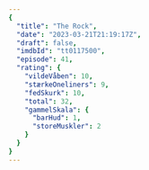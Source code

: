 ```yaml
---
{
  "title": "The Rock",
  "date": "2023-03-21T21:19:17Z",
  "draft": false,
  "imdbId": "tt0117500",
  "episode": 41,
  "rating": {
    "vildeVåben": 10,
    "stærkeOneliners": 9,
    "fedSkurk": 10,
    "total": 32,
    "gammelSkala": {
      "barHud": 1,
      "storeMuskler": 2
    }
  }
}
---
```


